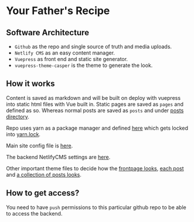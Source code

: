 # Your Father's Recipe

## Software Architecture

- `Github` as the repo and single source of truth and media uploads.
- `Netlify CMS` as an easy content manager.
- `Vuepress` as front end and static site generator.
- `vuepress-theme-casper` is the theme to generate the look.

## How it works

Content is saved as markdown and will be built on deploy with vuepress into static html files with Vue built in. Static pages are saved as `pages` and defined as so. Whereas normal posts are saved as `posts` and under [posts directory](/docs/posts).

Repo uses yarn as a package manager and defined [here](/package.json) which gets locked into [yarn.lock](yarn.lock).

Main site config file is [here](/docs/.vuepress/config.js).

The backend NetlifyCMS settings are [here](docs/.vuepress/public/admin/config.yml).

Other important theme files to decide how the [frontpage looks](/docs/.vuepress/theme/Layout.vue), [each post](/docs/.vuepress/theme/layouts/Post.vue) and [a collection of posts looks](/docs/.vuepress/theme//layouts/Posts.vue).

## How to get access?

You need to have `push` permissions to this particular github repo to be able to access the backend.

